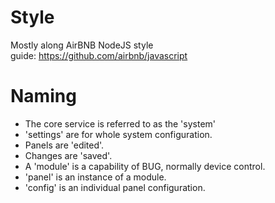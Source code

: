 # Style

Mostly along AirBNB NodeJS style guide: https://github.com/airbnb/javascript

# Naming

-   The core service is referred to as the 'system'
-   'settings' are for whole system configuration.
-   Panels are 'edited'.
-   Changes are 'saved'.
-   A 'module' is a capability of BUG, normally device control.
-   'panel' is an instance of a module.
-   'config' is an individual panel configuration.
